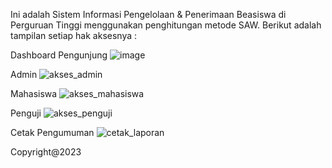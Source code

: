 Ini adalah Sistem Informasi Pengelolaan & Penerimaan Beasiswa di Perguruan Tinggi menggunakan penghitungan metode SAW.
Berikut adalah tampilan setiap hak aksesnya :


Dashboard Pengunjung
![image](https://github.com/Wahyunianti/Sibea-Pengelolaan-Beasiswa/assets/122524103/e0a2a513-d57a-40b2-95ce-21f2644e4c39.png)

Admin
![akses_admin](https://github.com/Wahyunianti/Sibea-Pengelolaan-Beasiswa/assets/122524103/24300be3-c07b-40d7-b28c-0fe1dcc31c99.png)

Mahasiswa
![akses_mahasiswa](https://github.com/Wahyunianti/Sibea-Pengelolaan-Beasiswa/assets/122524103/583762cc-0fbd-4424-a80e-5e7216682037.png)

Penguji
![akses_penguji](https://github.com/Wahyunianti/Sibea-Pengelolaan-Beasiswa/assets/122524103/e4c8cbee-0483-4ed4-9adc-16b160220cee.png)

Cetak Pengumuman
![cetak_laporan](https://github.com/Wahyunianti/Sibea-Pengelolaan-Beasiswa/assets/122524103/4a17b4c4-9f7f-469e-8b46-e4c3fec9a1e0.png)

Copyright@2023
